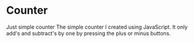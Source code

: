 # Counter
Just simple counter
The simple counter I created using JavaScript. 
It only add's and subtract's by one by pressing the plus or minus buttons.
